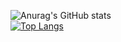 ![Anurag's GitHub stats](https://github-readme-stats.vercel.app/api?username=trptc&show_icons=true&theme=gruvbox) </br>
[![Top Langs](https://github-readme-stats.vercel.app/api/top-langs/?username=trptc&layout=compact&theme=gruvbox)](https://github.com/anuraghazra/github-readme-stats)
